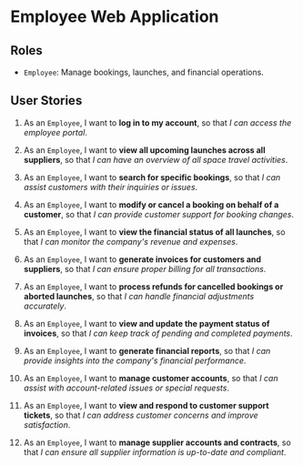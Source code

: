 # Employee Web Application

## Roles

- `Employee`: Manage bookings, launches, and financial operations.

## User Stories

1. As an `Employee`, I want to **log in to my account**, so that _I can access the employee portal_.

2. As an `Employee`, I want to **view all upcoming launches across all suppliers**, so that _I can have an overview of all space travel activities_.

3. As an `Employee`, I want to **search for specific bookings**, so that _I can assist customers with their inquiries or issues_.

4. As an `Employee`, I want to **modify or cancel a booking on behalf of a customer**, so that _I can provide customer support for booking changes_.

5. As an `Employee`, I want to **view the financial status of all launches**, so that _I can monitor the company's revenue and expenses_.

6. As an `Employee`, I want to **generate invoices for customers and suppliers**, so that _I can ensure proper billing for all transactions_.

7. As an `Employee`, I want to **process refunds for cancelled bookings or aborted launches**, so that _I can handle financial adjustments accurately_.

8. As an `Employee`, I want to **view and update the payment status of invoices**, so that _I can keep track of pending and completed payments_.

9. As an `Employee`, I want to **generate financial reports**, so that _I can provide insights into the company's financial performance_.

10. As an `Employee`, I want to **manage customer accounts**, so that _I can assist with account-related issues or special requests_.

11. As an `Employee`, I want to **view and respond to customer support tickets**, so that _I can address customer concerns and improve satisfaction_.

12. As an `Employee`, I want to **manage supplier accounts and contracts**, so that _I can ensure all supplier information is up-to-date and compliant_.
